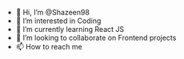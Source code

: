 - 👋 Hi, I’m @Shazeen98
- 👀 I’m interested in Coding
- 🌱 I’m currently learning React JS
- 💞️ I’m looking to collaborate on Frontend projects
- 📫 How to reach me 

<!---
Shazeen98/Shazeen98 is a ✨ special ✨ repository because its `README.md` (this file) appears on your GitHub profile.
You can click the Preview link to take a look at your changes.
--->

